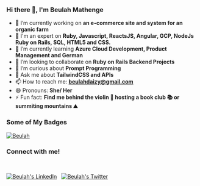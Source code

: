 ### Hi there 👋, I'm Beulah Mathenge

- 🔭 I’m currently working on **an e-commerce site and system for an organic farm**
- 💬 I'm an expert on **Ruby, Javascript, ReactsJS, Angular, GCP, NodeJs Ruby on Rails, SQL, HTML5 and CSS.**
- 🌱 I’m currently learning **Azure Cloud Development, Product Management and German**
- 👯 I’m looking to collaborate on **Ruby on Rails Backend Projects**
- 🤔 I’m curious about **Prompt Programming**
- 💬 Ask me about **TailwindCSS and APIs**
- 📫 How to reach me: **beulahdaizy@gmail.com**
- 😄 Pronouns: **She/ Her**
- ⚡ Fun fact: **Find me behind the violin 🎻 hosting a book club 📚 or summiting mountains ⛰️**
  <br/>

### Some of My Badges
 <p align="left"> <a href="https://github.com/ryo-ma/github-profile-trophy"><img src="https://github-profile-trophy.vercel.app/?username=Beulah-Matt" alt="Beulah" /></a> </p>

<h3 align="left">Connect with me!</h3>

<br/>
<p align="left" style="float: left;"> 
  <!-- LinkedIn -->
  <a href="https://www.linkedin.com/in/beulah-mathenge/" target="blank"><img src="https://img.shields.io/badge/LinkedIn-0077B5?style=for-the-badge&logo=linkedin&logoColor=white" alt="Beulah's LinkedIn" /></a> 
  <span>&nbsp;</span>
  <!-- Twitter -->
  <a href="https://twitter.com/Daiciebeazi" target="blank"><img src="https://img.shields.io/badge/Twitter-1DA1F2?style=for-the-badge&logo=twitter&logoColor=white" alt="Beulah's Twitter" /></a> 
  <span>&nbsp;</span>
  
  <!-- Other badges -->
</p>
<br/>
